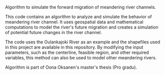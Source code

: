 Algorithm to simulate the forward migration of meandering river channels.

This code contains an algorithm to analyze and simulate the behavior of meandering river channel. It uses geospatial data and mathematical computations to model the river's future migration and creates a simulation of potential future changes in the river channel.

The code uses the Oulankajoki River as an example and the shapefiles used in this project are available in this repository. By modifying the input parameters, such as the centerline, feasible region, and other required variables, this method can also be used to model other meandering rivers.


Algorithm is part of Oona Oksanen's master's thesis (Pro gradu).
